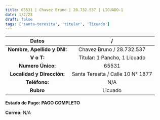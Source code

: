 ```yaml
---
title: 65531 | Chavez Bruno | 28.732.537 | LICUADO-1
date: 1/2/23
draft: false
tags: ['santa-teresita', 'titular', 'licuado']
---
```


|          **Datos**          |                 /                 |
|:---------------------------:|:---------------------------------:|
| **Nombre, Apellido y DNI:** |     Chavez Bruno / 28.732.537     |
|          **V o T:**         |    Titular: 1 Pancho, 1 Licuado   |
|      **Numero Único:**      |               65531               |
|  **Localidad y Dirección:** | Santa Teresita / Calle 10 N° 1877 |
|        **Teléfono:**        |                N/A                |
|          **Rubro**          |              Licuado              |

**Estado de Pago:** **PAGO COMPLETO**

**Correo:** N/A
